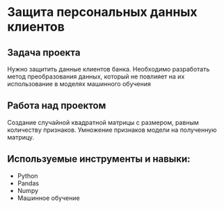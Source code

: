 # Защита персональных данных клиентов

## Задача проекта 

Нужно защитить данные клиентов банка. Необходимо разработать метод преобразования данных, который не повлияет на их использование в моделях машинного обучения

## Работа над проектом

Создание случайной квадратной матрицы с размером, равным количеству признаков. Умножение признаков модели на полученную матрицу.

## Используемые инструменты и навыки:
- Python
- Pandas
- Numpy
- Машинное обучение
